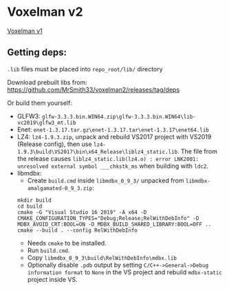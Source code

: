 # Voxelman v2

[Voxelman v1](https://github.com/MrSmith33/voxelman)

## Getting deps:

`.lib` files must be placed into `repo_root/lib/` directory

Download prebuilt libs from: https://github.com/MrSmith33/voxelman2/releases/tag/deps

Or build them yourself:

* GLFW3: `glfw-3.3.3.bin.WIN64.zip\glfw-3.3.3.bin.WIN64\lib-vc2019\glfw3_mt.lib`
* Enet: `enet-1.3.17.tar.gz\enet-1.3.17.tar\enet-1.3.17\enet64.lib`
* LZ4: `lz4-1.9.3.zip`, unpack and rebuild VS2017 project with VS2019 (Release config), then use `lz4-1.9.3\build\VS2017\bin\x64_Release\liblz4_static.lib`. The file from the release causes `liblz4_static.lib(lz4.o) : error LNK2001: unresolved external symbol ___chkstk_ms` when building with `ldc2`.
* libmdbx:
   * Create `build.cmd` inside `libmdbx_0_9_3/` unpacked from `libmdbx-amalgamated-0_9_3.zip`:
   ```batch
   mkdir build
   cd build
   cmake -G "Visual Studio 16 2019" -A x64 -D CMAKE_CONFIGURATION_TYPES="Debug;Release;RelWithDebInfo" -D MDBX_AVOID_CRT:BOOL=ON -D MDBX_BUILD_SHARED_LIBRARY:BOOL=OFF ..
   cmake --build . --config RelWithDebInfo
   ```
   * Needs `cmake` to be installed.
   * Run `build.cmd`.
   * Copy `libmdbx_0_9_3\build\RelWithDebInfo\mdbx.lib`
   * Optionally disable `.pdb` output by setting `C/C++->General->Debug information format` to `None` in the VS project and rebuild `mdbx-static` project inside VS.

